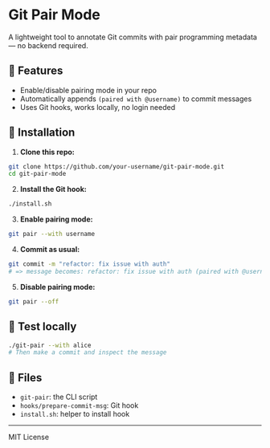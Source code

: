 # Git Pair Mode

A lightweight tool to annotate Git commits with pair programming metadata — no backend required.

## 🔧 Features
- Enable/disable pairing mode in your repo
- Automatically appends `(paired with @username)` to commit messages
- Uses Git hooks, works locally, no login needed

## 🚀 Installation

1. **Clone this repo:**
```bash
git clone https://github.com/your-username/git-pair-mode.git
cd git-pair-mode
```

2. **Install the Git hook:**
```bash
./install.sh
```

3. **Enable pairing mode:**
```bash
git pair --with username
```

4. **Commit as usual:**
```bash
git commit -m "refactor: fix issue with auth"
# => message becomes: refactor: fix issue with auth (paired with @username)
```

5. **Disable pairing mode:**
```bash
git pair --off
```

## 🧪 Test locally
```bash
./git-pair --with alice
# Then make a commit and inspect the message
```

## 📁 Files
- `git-pair`: the CLI script
- `hooks/prepare-commit-msg`: Git hook
- `install.sh`: helper to install hook

---

MIT License
